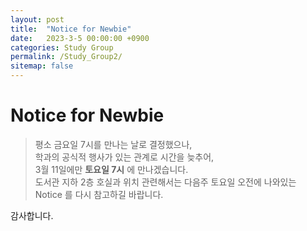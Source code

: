 ```yaml
---
layout: post
title:  "Notice for Newbie"
date:   2023-3-5 00:00:00 +0900
categories: Study Group
permalink: /Study_Group2/
sitemap: false
---
```


# Notice for Newbie 

> 평소 금요일 7시를 만나는 날로 결정했으나,  
학과의 공식적 행사가 있는 관계로 시간을 늦추어,   
3월 11일에만  **토요일 7시** 에 만나겠습니다.  
도서관 지하 2층 호실과 위치 관련해서는 다음주 토요일 오전에 나와있는 Notice 를 다시 참고하길 바랍니다.  

감사합니다.  





